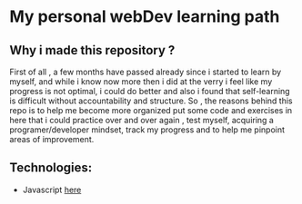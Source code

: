 # My personal webDev learning path

## Why i made this repository ?

First of all , a few months have passed already since i started to learn by myself, and while i know now more then i did at the verry i feel like my progress is not optimal, i could do better and also i found that self-learning is difficult without accountability and structure.
So , the reasons behind this repo is to help me become more organized put some code and exercises in here that i could practice over and over again , test myself, acquiring a programer/developer mindset, track my progress and to help me pinpoint areas of improvement.

## Technologies:

- Javascript [here](https://github.com/Budescu-Eftimie/webDev-path/tree/main/Javascript)
